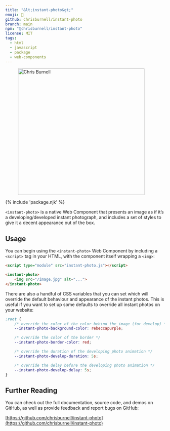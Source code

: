 ```yaml
---
title: "&lt;instant-photo&gt;"
emoji: 🌃
github: chrisburnell/instant-photo
branch: main
npm: "@chrisburnell/instant-photo"
license: MIT
tags:
  - html
  - javascript
  - package
  - web-components
---
```


<script type="module" src="/js/components/instant-photo.js"></script>

<figure>
    <instant-photo develop>
        <img src="/images/avatar@4x.jpeg" alt="Chris Burnell" class=" [ canada ] " width="400" height="400">
    </instant-photo>
</figure>

{% include 'package.njk' %}

<code>&lt;instant-photo&gt;</code> is a native Web Component that presents an image as if it’s a developing/developed instant photograph, and includes a set of styles to give it a decent appearance out of the box.

## Usage

You can begin using the <code>&lt;instant-photo&gt;</code> Web Component by including a <code>&lt;script&gt;</code> tag in your HTML, with the component itself wrapping a <code>&lt;img&gt;</code>:

```html
<script type="module" src="instant-photo.js"></script>

<instant-photo>
	<img src="/image.jpg" alt="...">
</instant-photo>
```

There are also a handful of CSS variables that you can set which will override the default behaviour and appearance of the instant photos. This is useful if you want to set up some defaults to override all instant photos on your website:

```css
:root {
	/* override the color of the color behind the image (for develop) */
	--instant-photo-background-color: rebeccapurple;

	/* override the color of the border */
	--instant-photo-border-color: red;

	/* override the duration of the developing photo animation */
	--instant-photo-develop-duration: 5s;

	/* override the delay before the developing photo animation */
	--instant-photo-develop-delay: 5s;
}
```

## Further Reading

You can check out the full documentation, source code, and demos on GitHub, as well as provide feedback and report bugs on GitHub:

[https://github.com/chrisburnell/instant-photo](https://github.com/chrisburnell/instant-photo)
